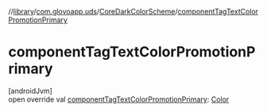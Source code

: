 //[library](../../../index.md)/[com.glovoapp.uds](../index.md)/[CoreDarkColorScheme](index.md)/[componentTagTextColorPromotionPrimary](component-tag-text-color-promotion-primary.md)

# componentTagTextColorPromotionPrimary

[androidJvm]\
open override val [componentTagTextColorPromotionPrimary](component-tag-text-color-promotion-primary.md): [Color](https://developer.android.com/reference/kotlin/androidx/compose/ui/graphics/Color.html)
